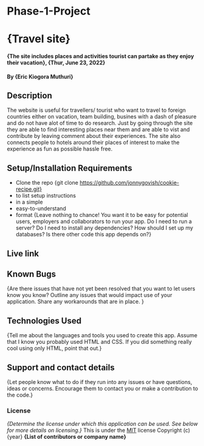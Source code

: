 # Phase-1-Project
# {Travel site}
#### {The site includes places and activities tourist can partake as they enjoy their vacation}, {Thur, June 23, 2022}
#### By **{Eric Kiogora Muthuri}**
## Description
The  website is useful for travellers/ tourist who want to travel to foreign countries either on vacation, team building, busines with a dash of pleasure and do not have alot of time to do research. Just by going through the site they are able to find interesting places near them and are able to vist and contribute by leaving comment about their experiences.
The site also connects people to hotels around their places of interest to make the experience as fun as possible hassle free.


## Setup/Installation Requirements

* Clone the repo {git clone https://github.com/jonnygovish/cookie-recipe.git}
* to list setup instructions
* in a simple
* easy-to-understand
* format
{Leave nothing to chance! You want it to be easy for potential users, employers and collaborators to run your app. Do I need to run a server? Do I need to install any dependencies? How should I set up my databases? Is there other code this app depends on?}
## Live link
## Known Bugs
{Are there issues that have not yet been resolved that you want to let users know you know? Outline any issues that would impact use of your application. Share any workarounds that are in place. }
## Technologies Used
{Tell me about the languages and tools you used to create this app. Assume that I know you probably used HTML and CSS. If you did something really cool using only HTML, point that out.}
## Support and contact details
{Let people know what to do if they run into any issues or have questions, ideas or concerns.  Encourage them to contact you or make a contribution to the code.}
### License
*{Determine the license under which this application can be used.  See below for more details on licensing.}*
This is under the [MIT](LICENSE) license
Copyright (c) {year} **{List of contributors or company name}**
